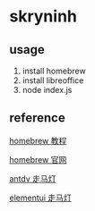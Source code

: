 # skryninh

## usage

1. install homebrew
2. install libreoffice
3. node index.js

## reference

[homebrew 教程](https://sspai.com/post/56009)

[homebrew 官网](https://brew.sh/zh-cn/)

[antdv 走马灯](https://antdv.com/components/carousel-cn/#Carousel-)

[elementui 走马灯](https://element-plus.org/zh-CN/component/carousel.html)
